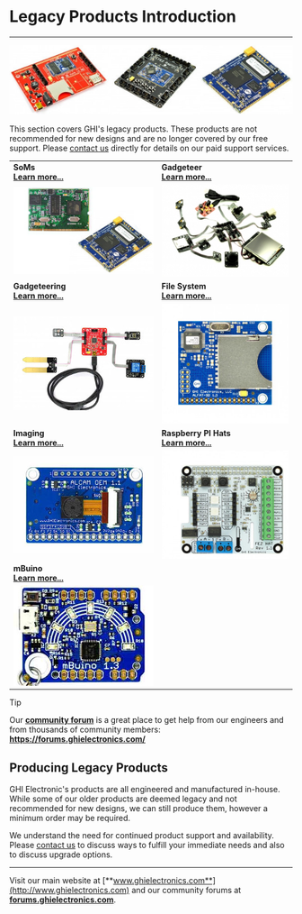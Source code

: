# Legacy Products Introduction
---
![Legacy Products](images/legacy-noborder.jpg)

This section covers GHI's legacy products. These products are not recommended for new designs and are no longer covered by our free support. Please [contact us](https://www.ghielectronics.com/contact) directly for details on our paid support services.

|  |  |
|--|--|
| **SoMs** </br> [**Learn more...**](soms/intro.md) | **Gadgeteer** </br> [**Learn more...**](gadgeteer/intro.md) |
| [![Legacy SoMs](images/legacy-soms.jpg)](soms/intro.md) | [![FEZ Cobra II](gadgeteer/images/gadgeteer.jpg)](gadgeteer/intro.md) |
| **Gadgeteering** </br> [**Learn more...**](gadgeteering.md) | **File System** </br> [**Learn more...**](filesystem.md) |
| [![Fez Lynx](images/fez-lynx-sm.jpg)](gadgeteering.md) | [![F40](images/f40-board.jpg)](filesystem.md) |
| **Imaging** </br> [**Learn more...**](imaging.md) | **Raspberry PI Hats** </br> [**Learn more...**](raspberrypi-hats.md) |
| [![Alcam](images/alcam-sm.jpg)](imaging.md) | [![FEZ Hat](images/fez-hat.jpg)](raspberrypi-hats.md) |
| **mBuino** </br> [**Learn more...**](mbuino.md) | 
| [![Sample Code](images/mbuino-sm.jpg)](mbuino.md) |  |

> [!Tip]
> Our [**community forum**](https://forums.ghielectronics.com/) is a great place to get help from our engineers and from thousands of community members: **https://forums.ghielectronics.com/**

## Producing Legacy Products

GHI Electronic's products are all engineered and manufactured in-house.  While some of our older products are deemed legacy and not recommended for new designs, we can still produce them, however a minimum order may be required.

We understand the need for continued product support and availability. Please [contact us](https://www.ghielectronics.com/company/contact) to discuss ways to fulfill your immediate needs and also to discuss upgrade options.

***

Visit our main website at [**www.ghielectronics.com**](http://www.ghielectronics.com) and our community forums at [**forums.ghielectronics.com**](https://forums.ghielectronics.com/).